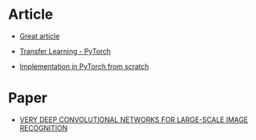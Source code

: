 # Article

- [Great article](https://www.kaggle.com/blurredmachine/vggnet-16-architecture-a-complete-guide)
- [Transfer Learning - PyTorch](https://www.kaggle.com/carloalbertobarbano/vgg16-transfer-learning-pytorch)

- [Implementation in PyTorch from scratch](https://github.com/msyim/VGG16)


# Paper
- [VERY DEEP CONVOLUTIONAL NETWORKS FOR LARGE-SCALE IMAGE RECOGNITION](https://arxiv.org/pdf/1409.1556.pdf)